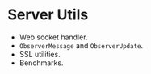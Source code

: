 # Server Utils

* Web socket handler.
* `ObserverMessage` and `ObserverUpdate`.
* SSL utilities.
* Benchmarks.
